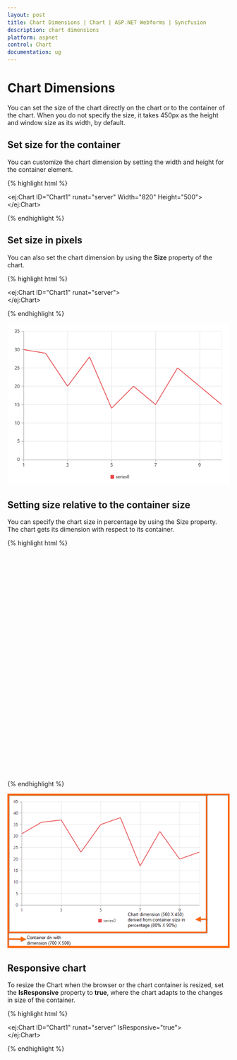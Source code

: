 ```yaml
---
layout: post
title: Chart Dimensions | Chart | ASP.NET Webforms | Syncfusion
description: chart dimensions
platform: aspnet
control: Chart
documentation: ug
---
```


# Chart Dimensions

You can set the size of the chart directly on the chart or to the container of the chart. When you do not specify the size, it takes 450px as the height and window size as its width, by default. 

## Set size for the container

You can customize the chart dimension by setting the width and height for the container element. 

{% highlight html %}

<ej:Chart ID="Chart1" runat="server" Width="820" Height="500">    
</ej:Chart>

{% endhighlight %}


## Set size in pixels

You can also set the chart dimension by using the **Size** property of the chart. 

{% highlight html %}


<ej:Chart ID="Chart1" runat="server">    
    <Size Width="600" Height="450"></Size>
</ej:Chart>

{% endhighlight %}

![](Chart-Dimensions_images/Chart-Dimensions_img1.png)


## Setting size relative to the container size

You can specify the chart size in percentage by using the Size property. The chart gets its dimension with respect to its container.

{% highlight html %}

<div style="width:700px; height:500px">  
   <ej:Chart ID="Chart1" runat="server">    
       <Size Width="90%" Height="80%"></Size>
   </ej:Chart>
</div>


{% endhighlight %}

![](Chart-Dimensions_images/Chart-Dimensions_img2.png)


## Responsive chart

To resize the Chart when the browser or the chart container is resized, set the **IsResponsive** property to **true**, where the chart adapts to the changes in size of the container.

{% highlight html %}

   <ej:Chart ID="Chart1" runat="server" IsResponsive="true">    
   </ej:Chart>

{% endhighlight %} 

